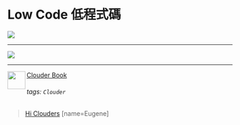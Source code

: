Low Code 低程式碼
===
![](https://m3.ypcloud.com/cms/lowcode_5fc6eb89d4.png)

---
![](https://m3.ypcloud.com/cms/clouder_2_363451243d.png)

---
<img align="left" height="40" src="https://m3.ypcloud.com/cms/jdi_cards_clouder_cms_6eae937bb7.png"> [Clouder Book](https://md.ypcloud.com/s/olcCfqYfn)

###### tags: `Clouder`
> [Hi Clouders](https://md.ypcloud.com/s/48NXV4Ylb)
> [name=Eugene]